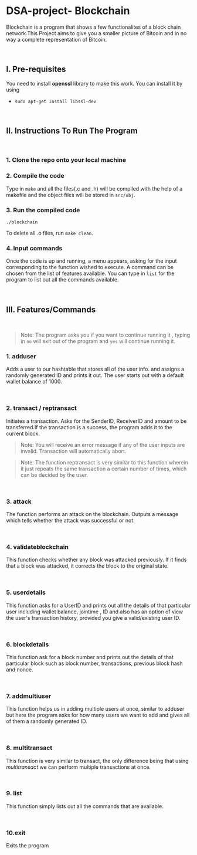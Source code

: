 # DSA-project- Blockchain

Blockchain is a program that shows a few functionalites of a block chain network.This Project aims to give you a smaller picture of Bitcoin and in no way a complete
representation of Bitcoin.

&nbsp;

## I. Pre-requisites

You need to install **openssl** library to make this work.
You can install it by using

- `sudo apt-get install libssl-dev`

&nbsp;
## II. Instructions To Run The Program

<br>

### 1. Clone the repo onto your local machine


### 2. Compile the code
Type in `make` and all the files(.c and .h) will be compiled with the help of a makefile and the object files will be stored in `src/obj`.


### 3. Run the compiled code
```
./blockchain
```
To delete all .o files, run `make clean`.


### 4. Input commands
Once the code is up and running, a menu appears, asking for the input corresponding to the function wished to execute. A command can be chosen from the list of features available.
You can type in `list` for the program to list out all the commands available.

&nbsp;
## III. Features/Commands
<br>

>  Note: The program asks you if you want to continue running it , typing in `no` will exit out of the program and `yes` will continue running it.

### 1. adduser
Adds a user to our hashtable that stores all of the user info. and assigns a randomly generated ID and prints it out.
The user starts out with a default wallet balance of 1000.

<br>

### 2. transact / reptransact
Initiates a transaction. Asks for the SenderID, ReceiverID and amount to be transferred.If the transaction is a success, the program adds it to the current block.

> Note: You will receive an error message if any of the user inputs are invalid. Transaction will automatically abort.

> Note: The function reptransact is very similar to this function wherein it just repeats the same transaction a certain number of times, which can be decided by the user.

<br>

### 3. attack

The function performs an attack on the blockchain. Outputs a message which tells whether the attack was successful or not.

<br>

### 4. validateblockchain

This function checks whether any block was attacked previously. If it finds that a block was attacked, it corrects the block to the original state.

<br>

### 5. userdetails
This function asks for a UserID and prints out all the details of that particular user including wallet balance, jointime , ID and also has an option of view the user's transaction history, provided you give a valid/existing user ID.

<br>

### 6. blockdetails
This function ask for a block number and prints out the details of that particular block such as block number, transactions, previous block hash and nonce.

<br>

### 7. addmultiuser
This function helps us in adding multiple users at once, similar to adduser but here the program asks for how many users we want to add and gives all of them a randomly generated ID.

<br>

### 8. multitransact
This function is very similar to transact, the only difference being that using *multitransact* we can perform multiple transactions at once.

<br>

### 9. list
This function simply lists out all the commands that are available.

<br>

### 10.exit
Exits the program

&nbsp;

